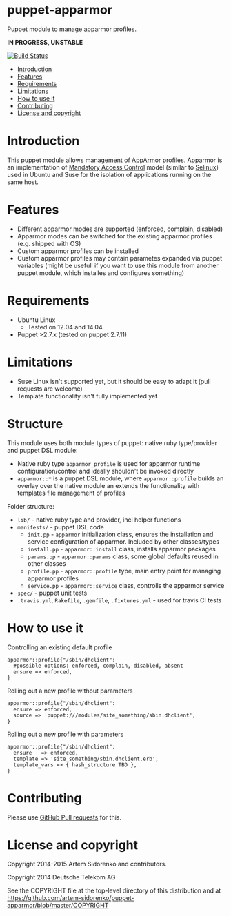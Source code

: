 puppet-apparmor
===============
Puppet module to manage apparmor profiles.

**IN PROGRESS, UNSTABLE**

[![Build Status](https://travis-ci.org/artem-sidorenko/puppet-apparmor.svg?branch=master)](https://travis-ci.org/artem-sidorenko/puppet-apparmor)

* [Introduction](#introduction)
* [Features](#features)
* [Requirements](#requirements)
* [Limitations](#limitations)
* [How to use it](#how-to-use-it)
* [Contributing](#contributing)
* [License and copyright](#license-and-copyright)

Introduction
============
This puppet module allows management of [AppArmor](https://en.wikipedia.org/wiki/AppArmor) profiles. Apparmor is an implementation of [Mandatory Access Control](https://en.wikipedia.org/wiki/Mandatory_access_control) model (similar to [Selinux](https://en.wikipedia.org/wiki/Security-Enhanced_Linux)) used in Ubuntu and Suse for the isolation of applications running on the same host.

Features
========
  - Different apparmor modes are supported (enforced, complain, disabled)
  - Apparmor modes can be switched for the existing apparmor profiles (e.g. shipped with OS)
  - Custom apparmor profiles can be installed
  - Custom apparmor profiles may contain parametes expanded via puppet variables (might be usefull if you want to use this module from another puppet module, which installes and configures something)

Requirements
============
  - Ubuntu Linux
    - Tested on 12.04 and 14.04
  - Puppet >2.7.x (tested on puppet 2.7.11)

Limitations
===========
  - Suse Linux isn't supported yet, but it should be easy to adapt it (pull requests are welcome)
  - Template functionality isn't fully implemented yet

Structure
=========
  This module uses both module types of puppet: native ruby type/provider and puppet DSL module:

  - Native ruby type `apparmor_profile` is used for apparmor runtime configuration/control and ideally shouldn't be invoked directly
  - `apparmor::*` is a puppet DSL module, where `apparmor::profile` builds an overlay over the native module an extends the functionality with templates file management of profiles

Folder structure:

  - `lib/` - native ruby type and provider, incl helper functions
  - `manifests/` - puppet DSL code
    - `init.pp` - `apparmor` initialization class, ensures the installation and service configuration of apparmor. Included by other classes/types
    - `install.pp` - `apparmor::install` class, installs apparmor packages
    - `params.pp` - `apparmor::params` class, some global defaults reused in other classes
    - `profile.pp` - `apparmor::profile` type, main entry point for managing apparmor profiles
    - `service.pp` - `apparmor::service` class, controlls the apparmor service
  - `spec/` - puppet unit tests
  - `.travis.yml`, `Rakefile`, `.gemfile`, `.fixtures.yml` - used for travis CI tests


How to use it
=============

Controlling an existing default profile

```puppet
apparmor::profile{"/sbin/dhclient":
  #possible options: enforced, complain, disabled, absent
  ensure => enforced,
}
```

Rolling out a new profile without parameters

```puppet
apparmor::profile{"/sbin/dhclient":
  ensure => enforced,
  source => 'puppet:///modules/site_something/sbin.dhclient',
}
```

Rolling out a new profile with parameters

```puppet
apparmor::profile{"/sbin/dhclient":
  ensure   => enforced,
  template => 'site_something/sbin.dhclient.erb',
  template_vars => { hash_structure TBD },
}
```

Contributing
============

Please use [GitHub Pull requests][github_pullreq] for this.


License and copyright
=====================
Copyright 2014-2015 Artem Sidorenko and contributors.

Copyright 2014 Deutsche Telekom AG

See the COPYRIGHT file at the top-level directory of this distribution
and at https://github.com/artem-sidorenko/puppet-apparmor/blob/master/COPYRIGHT

[github_pullreq]: https://help.github.com/articles/using-pull-request
